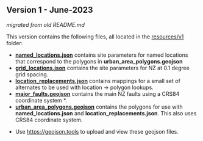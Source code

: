 ## Version 1  - June-2023

*migrated from old README.md*

This version contains the following files, all located in the [resources/v1](resources/v1) folder:

 - **[named_locations.json](resources/v1/named_locations.json)** contains site parameters for named locations that correspond to the polygons in **urban_area_polygons.geojson**
 - **[grid_locations.json](resources/v1/grid_locations.json)** contains the site parameters for NZ at 0.1 degree grid spacing.
 - **[location_replacements.json](resources/v1/location_replacements.json)** contains mappings for a small set of alternates to be used with location -> polygon lookups.
 - **[major_faults.geojson](resources/v1/major_faults.geojson)** contains the main NZ faults using a CRS84 coordinate system *.
 - **[urban_area_polygons.geojson](resources/v1/urban_area_polygons.geojson)** contains the polygons for use with **named_locations.json** and **location_replacements.json**. This also uses CRS84 coordinate system.

 * Use https://geojson.tools to upload and view these geojson files.
